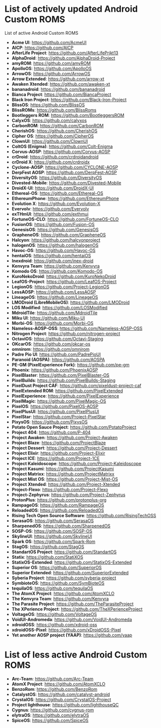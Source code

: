 # List of actively updated Android Custom ROMS
List of active Android Custom ROMS

* **Acme UI**: https://github.com/AcmeUI
* **AICP**: https://github.com/AICP
* **AfterLife Project**: https://github.com/AfterLifePrjkt13
* **AlphaDroid**: https://github.com/AlphaDroid-Project
* **amyROM**: https://github.com/amyROM
* **ApolloOS**: https://github.com/ApolloOS
* **ArrowOS**: https://github.com/ArrowOS
* **Arrow Extended**: https://github.com/arrow-xt
* **Awaken Xtended**: https://github.com/awaken-xt
* **bananadroid**: https://github.com/bananadroid
* **Bianca Project**: https://github.com/BiancaProject
* **Black Iron Project**: https://github.com/Black-Iron-Project
* **BlissOS**: https://github.com/BlissOS
* **BlissROMs**: https://github.com/BlissRoms
* **Bootleggers ROM**: https://github.com/BootleggersROM
* **CalyxOS**: https://github.com/calyxos
* **CarbonROM**: https://github.com/CarbonROM
* **CherishOS**: https://github.com/CherishOS
* **Cipher OS**: https://github.com/CipherOS
* **ClownUI**: https://github.com/ClownUI
* **ColtOS (Enigma)**: https://github.com/Colt-Enigma
* **Corvus-AOSP**: https://github.com/Corvus-AOSP
* **crDroid**: https://github.com/crdroidandroid
* **crDroid X**: https://github.com/crdroidx
* **Cyclone-AOSP**: https://github.com/CYCLONE-AOSP
* **DerpFest AOSP**: https://github.com/DerpFest-AOSP
* **DiversityOS**: https://github.com/DiversityOS
* **Divested-Mobile**: https://github.com/Divested-Mobile
* **DroidX-UI**: https://github.com/DroidX-UI
* **Ethereal-OS**: https://github.com/Ethereal-OS
* **EthereumPhone**: https://github.com/EthereumPhone
* **Evolution X**: https://github.com/Evolution-X
* **Evervolv**: https://github.com/Evervolv
* **exTHmUI**: https://github.com/exthmui
* **FortuneOS-CLO**: https://github.com/FortuneOS-CLO
* **FusionOS**: https://github.com/Fusion-OS
* **GenesisOS**: https://github.com/GenesisOS
* **GrapheneOS**: https://github.com/GrapheneOS
* **Halcyon**: https://github.com/halcyonproject
* **halogenOS**: https://github.com/halogenOS
* **Havoc-OS**: https://github.com/Havoc-OS
* **hentaiOS**: https://github.com/hentaiOS
* **Inexdroid**: https://github.com/inex-droid
* **Kenvyra Team**: https://github.com/Kenvyra
* **Komodo OS**: https://github.com/Komodo-OS
* **KuroNekoDroid**: https://github.com/KuroNekoDroid
* **LeafOS-Project**: https://github.com/LeafOS-Project
* **LegionOS**: https://github.com/Project-LegionOS
* **LessAOSP**: https://github.com/LessAOSP
* **LineageOS**: https://github.com/LineageOS
* **LMODroid (LibreMobileOS)**: https://github.com/LMODroid
* **LOS Modified**: https://github.com/LOSModified
* **MdroidTile**: https://github.com/MdroidTile
* **Miku UI**: https://github.com/Miku-UI
* **Morbi-OS**: https://github.com/Morbi-OS
* **Nameless-AOSP-OSS**: https://github.com/Nameless-AOSP-OSS
* **Nitrogen Project**: https://github.com/nitrogen-project
* **OctaviOS**: https://github.com/Octavi-Staging
* **OKcarOS**: https://github.com/okcar-os
* **omnirom**: https://github.com/omnirom
* **Padre Pio UI**: https://github.com/PadrePioUI
* **Paranoid (AOSPA)**: https://github.com/AOSPA
* **PE-GM (PixelExperience Fork)**: https://github.com/pe-gm
* **Phoenix**: https://github.com/PhoenixAOSP
* **PixelBlaster**: https://github.com/PixelBlaster-OS
* **PixelBuilds**: https://github.com/PixelBuilds-Staging
* **PixelDust Project CAF**: https://github.com/pixeldust-project-caf
* **PixelExtended ROM**: https://github.com/PixelExtended
* **PixelExperience**: https://github.com/PixelExperience
* **PixelMagic**: https://github.com/PixelMagic-OS
* **PixelOS**: https://github.com/PixelOS-AOSP
* **PixelPlusUI**: https://github.com/PixelPlusUI
* **PixelStar**: https://github.com/Project-PixelStar
* **PixysOS**: https://github.com/PixysOS
* **Potato Open Sauce Project**: https://github.com/PotatoProject
* **Project 404**: https://github.com/P-404
* **Project Awaken**: https://github.com/Project-Awaken
* **Project Blaze**: https://github.com/ProjectBlaze
* **Project Dessert**: https://github.com/Project-Dessert
* **Project Elixir**: https://github.com/Project-Elixir
* **Project ICE**: https://github.com/Project-1CE
* **Project Kaleidoscope**: https://github.com/Project-Kaleidoscope
* **Project Kasumi**: https://github.com/ProjectKasumi
* **Project Matrixx**: https://github.com/ProjectMatrixx
* **Project Mist OS**: https://github.com/Project-Mist-OS
* **Project Xtended**: https://github.com/Project-Xtended
* **Project-Flexo**: https://github.com/Project-Flexo
* **Project-Zephyrus**: https://github.com/Project-Zephyrus
* **ProtonPlus**: https://github.com/protonplus-org
* **RampageOS**: https://github.com/RampageOS
* **ReloadedOS**: https://github.com/ReloadedOS
* **Rising Tech Open Source Software**: https://github.com/RisingTechOSS
* **SerasaOS**: https://github.com/SerasaOS
* **SharpenedOS**: https://github.com/SharpenedOS
* **SOSP-OS**: https://github.com/SOSP-OS
* **SkylineUI**: https://github.com/SkylineUI
* **Spark OS**: https://github.com/Spark-Rom
* **StagOS**: https://github.com/StagOS
* **StandartOS Project**: https://github.com/StandartOS
* **Statix**: https://github.com/StatiXOS
* **StatixOS-Extended**: https://github.com/StatixOS-Extended
* **Superior OS**: https://github.com/SuperiorOS
* **Superior Extended**: https://github.com/SuperiorExtended
* **Syberia Project**: https://github.com/syberia-project
* **SymbioteOS**: https://github.com/SymBioteOS
* **tequilaOS**: https://github.com/tequilaOS
* **The AtomX Project**: https://github.com/AtomXCLO
* **The Kenvyra Team**: https://github.com/Kenvyra
* **The Parasite Project**: https://github.com/TheParasiteProject
* **The XPerience Project**: https://github.com/TheXPerienceProject
* **VoltageOS**: https://github.com/VoltageOS
* **VoidUI-Andromeda**: https://github.com/VoidUI-Andromeda
* **xdroidOSS**: https://github.com/xdroid-oss
* **xdroidOSS-Pixel**: https://github.com/xDroidOSS-Pixel
* **Yet another AOSP project (YAAP)**: https://github.com/yaap

# List of less active Android Custom ROMS
* **Arc-Team**: https://github.com/Arc-Team
* **AtomX Project**: https://github.com/AtomXCLO
* **BenzoRom**: https://github.com/BenzoRom
* **CatalystOS**: https://github.com/catalyst-android
* **CrystalOS**: https://github.com/CrystalOS-Project
* **Project lighthouse**: https://github.com/lighthouseQC
* **Cygnus**: https://github.com/cygnus-rom
* **elytraOS**: https://github.com/elytraOS
* **SpiceOS**: https://github.com/SpiceOS
    
